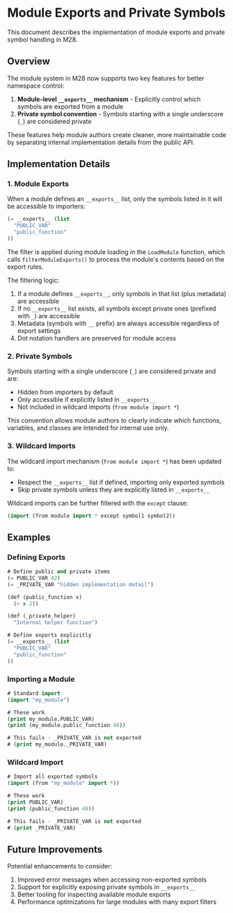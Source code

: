 # Module Exports and Private Symbols

This document describes the implementation of module exports and private symbol handling in M28.

## Overview

The module system in M28 now supports two key features for better namespace control:

1. **Module-level `__exports__` mechanism** - Explicitly control which symbols are exported from a module
2. **Private symbol convention** - Symbols starting with a single underscore (`_`) are considered private

These features help module authors create cleaner, more maintainable code by separating internal implementation details from the public API.

## Implementation Details

### 1. Module Exports

When a module defines an `__exports__` list, only the symbols listed in it will be accessible to importers:

```lisp
(= __exports__ (list
  "PUBLIC_VAR"
  "public_function"
))
```

The filter is applied during module loading in the `LoadModule` function, which calls `filterModuleExports()` to process the module's contents based on the export rules.

The filtering logic:

1. If a module defines `__exports__`, only symbols in that list (plus metadata) are accessible
2. If no `__exports__` list exists, all symbols except private ones (prefixed with `_`) are accessible
3. Metadata (symbols with `__` prefix) are always accessible regardless of export settings
4. Dot notation handlers are preserved for module access

### 2. Private Symbols

Symbols starting with a single underscore (`_`) are considered private and are:

- Hidden from importers by default
- Only accessible if explicitly listed in `__exports__`
- Not included in wildcard imports (`from module import *`)

This convention allows module authors to clearly indicate which functions, variables, and classes are intended for internal use only.

### 3. Wildcard Imports

The wildcard import mechanism (`from module import *`) has been updated to:

- Respect the `__exports__` list if defined, importing only exported symbols
- Skip private symbols unless they are explicitly listed in `__exports__`

Wildcard imports can be further filtered with the `except` clause:

```lisp
(import (from module import * except symbol1 symbol2))
```

## Examples

### Defining Exports

```lisp
# Define public and private items
(= PUBLIC_VAR 42)
(= _PRIVATE_VAR "hidden implementation detail")

(def (public_function x)
  (+ x 2))

(def (_private_helper)
  "Internal helper function")

# Define exports explicitly
(= __exports__ (list
  "PUBLIC_VAR"
  "public_function"
))
```

### Importing a Module

```lisp
# Standard import
(import "my_module")

# These work
(print my_module.PUBLIC_VAR)
(print (my_module.public_function 40))

# This fails - _PRIVATE_VAR is not exported
# (print my_module._PRIVATE_VAR)
```

### Wildcard Import

```lisp
# Import all exported symbols
(import (from "my_module" import *))

# These work 
(print PUBLIC_VAR)
(print (public_function 40))

# This fails - _PRIVATE_VAR is not exported
# (print _PRIVATE_VAR)
```

## Future Improvements

Potential enhancements to consider:

1. Improved error messages when accessing non-exported symbols
2. Support for explicitly exposing private symbols in `__exports__`
3. Better tooling for inspecting available module exports
4. Performance optimizations for large modules with many export filters